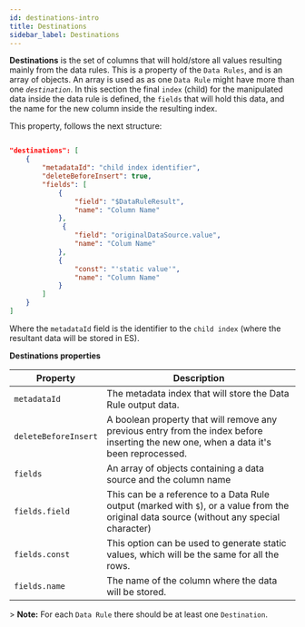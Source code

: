 ```yaml
---
id: destinations-intro
title: Destinations
sidebar_label: Destinations
---
```

<div style={{textAlign: "justify"}}>

**Destinations** is the set of columns that will hold/store all values resulting mainly from the data rules.
This is a property of the `Data Rules`, and is an array of objects. An array is used as as one `Data Rule` might have more than one _`destination`_. In this section the final `index` (child) for the manipulated data inside the data rule is defined, the `fields` that will hold this data, and the name for the new column inside the resulting index.

This property, follows the next structure:

```json

"destinations": [
    {
        "metadataId": "child index identifier",
        "deleteBeforeInsert": true,
        "fields": [
            {
                "field": "$DataRuleResult",
                "name": "Column Name"
            },
             {
                "field": "originalDataSource.value",
                "name": "Colum Name"
            },
            {
                "const": "'static value'",
                "name": "Column Name"
            }
        ]
    }
]

```

Where the `metadataId` field is the identifier to the `child index` (where the resultant data will be stored in ES).

**Destinations properties**

| Property                    | Description                                                                                                                                      |
| --------------------------- | ------------------------------------------------------------------------------------------------------------------------------------------------ |
| `metadataId`         | The metadata index that will store the Data Rule output data.                                                                                    |
| `deleteBeforeInsert` | A boolean property that will remove any previous entry from the index before inserting the new one, when a data it's been reprocessed.           |
| `fields`             | An array of objects containing a data source and the column name                                                                                 |
| `fields.field`       | This can be a reference to a Data Rule output (marked with `$`), or a value from the original data source (without any special character) |
| `fields.const`       | This option can be used to generate static values, which will be the same for all the rows.                                                      |
| `fields.name`        | The name of the column where the data will be stored.                                                                                            |

&gt; **Note:** For each `Data Rule` there should be at least one `Destination`.
</div>